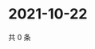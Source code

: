 # 2021-10-22

共 0 条

<!-- BEGIN WEIBO -->
<!-- 最后更新时间 Fri Oct 22 2021 15:11:37 GMT+0800 (China Standard Time) -->

<!-- END WEIBO -->
